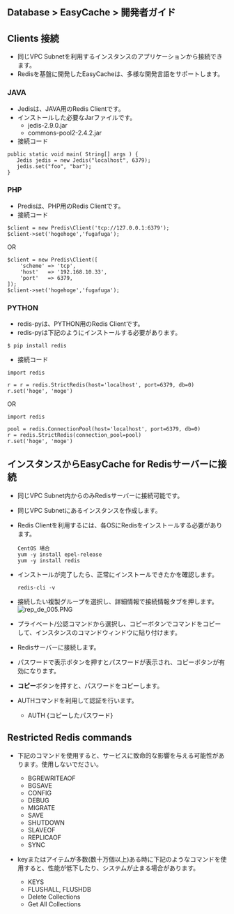 ## Database > EasyCache > 開発者ガイド

## Clients 接続

* 同じVPC Subnetを利用するインスタンスのアプリケーションから接続できます。
* Redisを基盤に開発したEasyCacheは、多様な開発言語をサポートします。

### JAVA

* Jedisは、JAVA用のRedis Clientです。
* インストールした必要なJarファイルです。
    * jedis-2.9.0.jar
    * commons-pool2-2.4.2.jar
* 接続コード
 ```
 public static void main( String[] args ) {
    Jedis jedis = new Jedis("localhost", 6379);
    jedis.set("foo", "bar");
}
 ```
 
### PHP

* Predisは、PHP用のRedis Clientです。
* 接続コード
```
$client = new Predis\Client('tcp://127.0.0.1:6379');
$client->set('hogehoge','fugafuga');
```
OR
```
$client = new Predis\Client([
    'scheme' => 'tcp',
    'host'   => '192.168.10.33',
    'port'   => 6379,
]);
$client->set('hogehoge','fugafuga');
```

### PYTHON

* redis-pyは、PYTHON用のRedis Clientです。
* redis-pyは下記のようにインストールする必要があります。
```
$ pip install redis
```

* 接続コード
```
import redis

r = r = redis.StrictRedis(host='localhost', port=6379, db=0)
r.set('hoge', 'moge')
```
OR
```
import redis

pool = redis.ConnectionPool(host='localhost', port=6379, db=0)
r = redis.StrictRedis(connection_pool=pool)
r.set('hoge', 'moge')
```

## インスタンスからEasyCache for Redisサーバーに接続

* 同じVPC Subnet内からのみRedisサーバーに接続可能です。
* 同じVPC Subnetにあるインスタンスを作成します。
* Redis Clientを利用するには、各OSにRedisをインストールする必要があります。
    ```
    CentOS 場合
    yum -y install epel-release   
    yum -y install redis
    ```
* インストールが完了したら、正常にインストールできたかを確認します。
    ```
    redis-cli -v
    ```

* 接続したい複製グループを選択し、詳細情報で接続情報タブを押します。
 ![rep_de_005.PNG](https://static.toastoven.net/prod_easycache/20.02.21/rep_connection_info_ja.png)
* プライベート/公認コマンドから選択し、コピーボタンでコマンドをコピーして、インスタンスのコマンドウィンドウに貼り付けます。
* Redisサーバーに接続します。
* パスワードで表示ボタンを押すとパスワードが表示され、コピーボタンが有効になります。
* **コピー**ボタンを押すと、パスワードをコピーします。
* AUTHコマンドを利用して認証を行います。
    * AUTH {コピーしたパスワード}
    
## Restricted Redis commands

* 下記のコマンドを使用すると、サービスに致命的な影響を与える可能性があります。使用しないでださい。

  * BGREWRITEAOF
  * BGSAVE
  * CONFIG
  * DEBUG
  * MIGRATE
  * SAVE
  * SHUTDOWN
  * SLAVEOF
  * REPLICAOF
  * SYNC

* keyまたはアイテムが多数(数十万個以上)ある時に下記のようなコマンドを使用すると、性能が低下したり、システムが止まる場合があります。

  * KEYS
  * FLUSHALL, FLUSHDB
  * Delete Collections
  * Get All Collections
